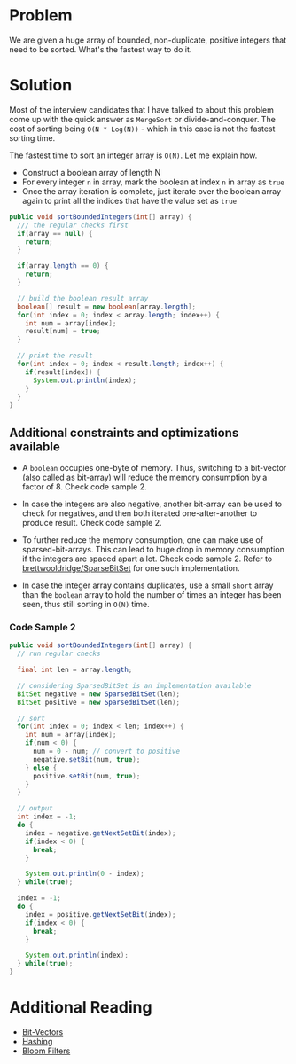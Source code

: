 # Problem

We are given a huge array of bounded, non-duplicate, positive integers that need
to be sorted. What's the fastest way to do it.

# Solution

Most of the interview candidates that I have talked to about this problem come up
with the quick answer as `MergeSort` or divide-and-conquer. The cost of sorting
being `O(N * Log(N))` - which in this case is not the fastest sorting time.

The fastest time to sort an integer array is `O(N)`. Let me explain how.

* Construct a boolean array of length N
* For every integer `n` in array, mark the boolean at index `n` in array as `true`
* Once the array iteration is complete, just iterate over the boolean array again
to print all the indices that have the value set as `true`

```java
public void sortBoundedIntegers(int[] array) {
  /// the regular checks first
  if(array == null) {
    return;
  }

  if(array.length == 0) {
    return;
  }

  // build the boolean result array
  boolean[] result = new boolean[array.length];
  for(int index = 0; index < array.length; index++) {
    int num = array[index];
    result[num] = true;
  }

  // print the result
  for(int index = 0; index < result.length; index++) {
    if(result[index]) {
      System.out.println(index);
    }
  }
}
```

## Additional constraints and optimizations available

* A `boolean` occupies one-byte of memory. Thus, switching to a bit-vector (also
called as bit-array) will reduce the memory consumption by a factor of 8. Check
code sample 2.

* In case the integers are also negative, another bit-array can be used to check
for negatives, and then both iterated one-after-another to produce result. Check
code sample 2.

* To further reduce the memory consumption, one can make use of sparsed-bit-arrays.
This can lead to huge drop in memory consumption if the integers are spaced apart
a lot. Check code sample 2. Refer to [brettwooldridge/SparseBitSet](https://github.com/brettwooldridge/SparseBitSet)
for one such implementation.

* In case the integer array contains duplicates, use a small `short` array than
the `boolean` array to hold the number of times an integer has been seen, thus
still sorting in `O(N)` time.

### Code Sample 2

```java
public void sortBoundedIntegers(int[] array) {
  // run regular checks

  final int len = array.length;

  // considering SparsedBitSet is an implementation available
  BitSet negative = new SparsedBitSet(len);
  BitSet positive = new SparsedBitSet(len);

  // sort
  for(int index = 0; index < len; index++) {
    int num = array[index];
    if(num < 0) {
      num = 0 - num; // convert to positive
      negative.setBit(num, true);
    } else {
      positive.setBit(num, true);
    }
  }

  // output
  int index = -1;
  do {
    index = negative.getNextSetBit(index);
    if(index < 0) {
      break;
    }

    System.out.println(0 - index);
  } while(true);

  index = -1;
  do {
    index = positive.getNextSetBit(index);
    if(index < 0) {
      break;
    }

    System.out.println(index);
  } while(true);
}
```

# Additional Reading

* [Bit-Vectors](https://en.wikipedia.org/wiki/Bit_array)
* [Hashing](https://en.wikipedia.org/wiki/Hash_function)
* [Bloom Filters](https://en.wikipedia.org/wiki/Bloom_filter)
